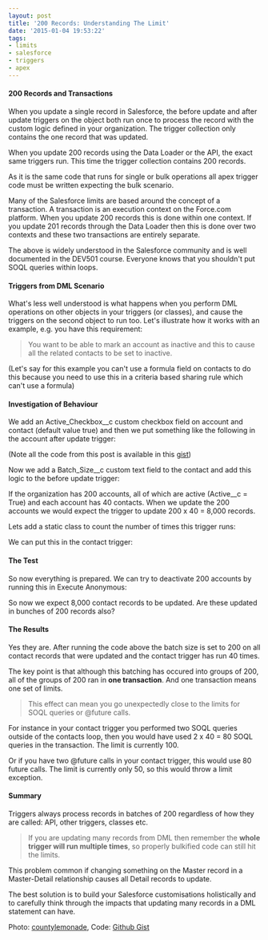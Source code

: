 ```yaml
---
layout: post
title: '200 Records: Understanding The Limit'
date: '2015-01-04 19:53:22'
tags:
- limits
- salesforce
- triggers
- apex
---
```


#### 200 Records and Transactions

When you update a single record in Salesforce, the before update and after update triggers on the object both run once to process the record with the custom logic defined in your organization. The trigger collection only contains the one record that was updated.

When you update 200 records using the Data Loader or the API, the exact same triggers run. This time the trigger collection contains 200 records.

As it is the same code that runs for single or bulk operations all apex trigger code must be written expecting the bulk scenario.

Many of the Salesforce limits are based around the concept of a transaction. A transaction is an execution context on the Force.com platform. When you update 200 records this is done within one context. If you update 201 records through the Data Loader then this is done over two contexts and these two transactions are entirely separate.

The above is widely understood in the Salesforce community and is well documented in the DEV501 course. Everyone knows that you shouldn't put SOQL queries within loops. 

#### Triggers from DML Scenario

What's less well understood is what happens when you perform DML operations on other objects in your triggers (or classes), and cause the triggers on the second object to run too. Let's illustrate how it works with an example, e.g. you have this requirement:

> You want to be able to mark an account as inactive and this to cause all the related contacts to be set to inactive. 

(Let's say for this example you can't use a formula field on contacts to do this because you need to use this in a criteria based sharing rule which can't use a formula)

#### Investigation of Behaviour

We add an Active\_Checkbox__c custom checkbox field on account and contact (default value true) and then we put something like the following in the account after update trigger:

(Note all the code from this post is available in this [gist](https://gist.github.com/samdavyson/ef3972bf973d9a211698))

<script src="https://gist.github.com/samdavyson/ef3972bf973d9a211698.js?file=AccountTrigger.cls"></script>

Now we add a Batch\_Size__c custom text field to the contact and add this logic to the before update trigger:

<script src="https://gist.github.com/samdavyson/ef3972bf973d9a211698.js?file=ContactTrigger.cls"></script>

If the organization has 200 accounts, all of which are active (Active__c = True) and each account has 40 contacts. When we update the 200 accounts we would expect the trigger to update 200 x 40 = 8,000 records. 

Lets add a static class to count the number of times this trigger runs:

<script src="https://gist.github.com/samdavyson/ef3972bf973d9a211698.js?file=runCounter.cls"></script>

 We can put this in the contact trigger:

<script src="https://gist.github.com/samdavyson/ef3972bf973d9a211698.js?file=ContactTrigger.cls"></script>
    
#### The Test
So now everything is prepared. We can try to deactivate 200 accounts by running this in Execute Anonymous:

<script src="https://gist.github.com/samdavyson/ef3972bf973d9a211698.js?file=execAnon.cls"></script>
    
So now we expect 8,000 contact records to be updated. Are these updated in bunches of 200 records also?

#### The Results
Yes they are. After running the code above the batch size is set to 200 on all contact records that were updated and the contact trigger has run 40 times.

The key point is that although this batching has occured into groups of 200, all of the groups of 200 ran in **one transaction**. And one transaction means one set of limits. 

> This effect can mean you go unexpectedly close to the limits for SOQL queries or @future calls. 

For instance in your contact trigger you performed two SOQL queries outside of the contacts loop, then you would have used 2 x 40 = 80 SOQL queries in the transaction. The limit is currently 100.

Or if you have two @future calls in your contact trigger, this would use 80 future calls. The limit is currently only 50, so this would throw a limit exception.

#### Summary
Triggers always process records in batches of 200 regardless of how they are called: API, other triggers, classes etc.

> If you are updating many records from DML then remember the **whole trigger will run multiple times**, so properly bulkified code can still hit the limits. 

This problem common if changing something on the Master record in a Master-Detail relationship causes all Detail records to update.

The best solution is to build your Salesforce customisations holistically and to carefully think through the impacts that updating many records in a DML statement can have.

Photo: [countylemonade](https://www.flickr.com/photos/countylemonade/5916416464), Code: [Github Gist](https://gist.github.com/samdavyson/ef3972bf973d9a211698)
   